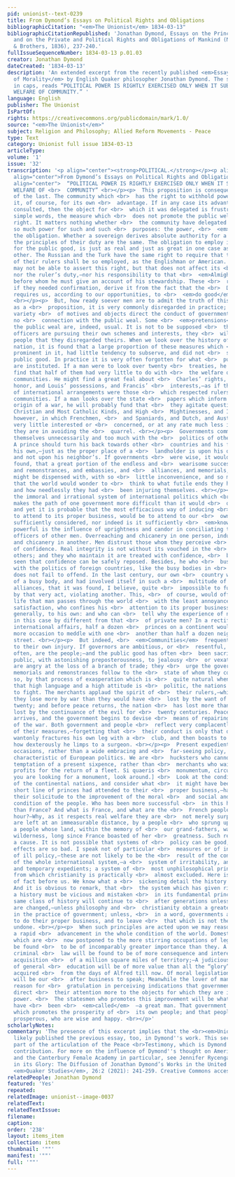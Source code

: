 ```yaml
---
pid: unionist--text-0239
title: From Dymond’s Essays on Political Rights and Obligations
bibliographicCitation: "<em>The Unionist</em> 1834-03-13"
bibliographicCitationRepublished: 'Jonathan Dymond, Essays on the Principles of Morality,
  and on the Private and Political Rights and Obligations of Mankind (New York: Harper
  & Brothers, 1836), 237-240.'
fullIssueSequenceNumber: 1834-03-13 p.01.03
creator: Jonathan Dymond
dateCreated: '1834-03-13'
description: 'An extended excerpt from the recently published <em>Essays on the Principles
  of Morality</em> by English Quaker philosopher Jonathan Dymond. The subtitle, all
  in caps, reads “POLITICAL POWER IS RIGHTLY EXERCISED ONLY WHEN IT SUBSERVES THE
  WELFARE OF COMMUNITY.” '
language: English
publisher: The Unionist
IsPartOf: 
rights: https://creativecommons.org/publicdomain/mark/1.0/
source: "<em>The Unionist</em>"
subject: Religion and Philosophy; Allied Reform Movements - Peace
type: Text
category: Unionist full issue 1834-03-13
articleType: 
volume: '1'
issue: '32'
transcription: '<p align="center"><strong>POLITICAL.</strong></p><p align="center"><strong>———</strong></p><p
  align="center">From Dymond’s Essays on Political Rights and Obligations</p><p align="center">II.</p><p
  align="center">  “POLITICAL POWER IS RIGHTLY EXERCISED ONLY WHEN IT SUBSERVES THE
  WELFARE OF <br>  COMMUNITY” <br></p><p>  This proposition is consequent of the truth
  of the last. The community which <br>  has the right to withhold power, delegates
  it, of course, for its own <br>  advantage. If in any case its advantage is not
  consulted, then the object for <br>  which it was delegated is frustrated—or in
  simple words, the measure which <br>  does not promote the public welfare is not
  right. It matters nothing whether <br>  the community have delegated specifically
  so much power for such and such <br>  purposes: the power, <br>  <em>being possessed,</em>  entails
  the obligation. Whether a sovereign derives absolute authority for a <br>  year,
  the principles of their duty are the same. The obligation to employ it <br>  only
  for the public good, is just as real and just as great in one case as in <br>  the
  other. The Russian and the Turk have the same right to require that the <br>  power
  of their rulers shall be so employed, as the Englishman or American. <br>  They
  may not be able to assert this right, but that does not affect its <br>  existence
  nor the ruler’s duty,—nor his responsibility to that <br>  <em>Almighty</em>  Being
  before whom he must give an account of his stewardship. These <br>  reasonings,
  if they needed confirmation, derive it from the fact that the <br>  Deity imperatively
  requires us, according to our opportunities, to <br>  <em>do good</em>  to man.
  <br></p><p>  But, how ready soever men are to admit the truth of this proposition
  as a <br>  proposition, it is very commonly disregarded in practice; and a vast
  variety <br>  of motives and objects direct the conduct of governments which have
  no <br>  connection with the public weal. Some <br>  <em>pretensions</em>  of consulting
  the public weal are, indeed, usual. It is not to be supposed <br>  that when public
  officers are pursuing their own schemes and interests, they <br>  will <br>  <em>tell</em>  the
  people that they disregarded theirs. When we look over the history of a <br>  christian
  nation, it is found that a large proportion of these measures which <br>  are most
  prominent in it, had little tendency to subserve, and did not <br>  subserve the
  public good. In practice it is very often forgotten for what <br>  purpose governments
  are instituted. If a man were to look over twenty <br>  treaties, he would probably
  find that half of them had very little to do with <br>  the welfare of the respective
  communities. He might find a great feal about <br>  Charles’ rights, and Frederick’s
  honor, and Louis’ possessions, and Francis’ <br>  interests,—as if the proper subjects
  of international arrangements were those <br>  which respected rulers rather than
  communities. If a man looks over the state <br>  papers which inform him of the
  origin of a war, he will probably fund that <br>  they agitate questions about Most
  Christian and Most Catholic Kinds, and High <br>  Mightinesses, and Imperial Majesties,—questions,
  however, in which Frenchmen, <br>  and Spaniards, and Dutch, and Austrians, are
  very little interested or <br>  concerned, or at any rate much less interested than
  they are in avoiding the <br>  quarrel. <br></p><p>  Governments commonly trouble
  themselves unnecessarily and too much with the <br>  politics of other nations.
  A prince should turn his back towards other <br>  countries and his face towards
  his own,—just as the proper place of a <br>  landholder is upon his own estates
  and not upon his neighbor’s. If governments <br>  were wise, it would ere long be
  found, that a great portion of the endless and <br>  wearisome succession of treaties,
  and remonstrances, and embassies, and <br>  alliances, and memorials, and subsidies,
  might be dispensed with, with so <br>  little inconvenience, and so much benefit,
  that the world would wonder to <br>  think to what futile ends they had been busying
  and how needlessly they had <br>  been injuring themselves. <br></p><p>  No doubt,
  the immoral and irrational system of international politics which <br>  <em>generally</em>  obtains,
  makes the path of one government more difficult than it would <br>  otherwise be;
  and yet it is probable that the most efficacious way of inducing <br>  another government
  to attend to its proper business, would be to attend to our <br>  own. It is not
  sufficiently considered, nor indeed is it sufficiently <br>  <em>known</em>  , how
  powerful is the influence of uprightness and candor in conciliating the <br>  good
  officers of other men. Overreaching and chicanery in one person, induce <br>  overreaching
  and chicanery in another. Men distrust those whom they perceive <br>  to be unworthy
  of confidence. Real integrity is not without its vouched in the <br>  hearts of
  others; and they who maintain it are treated with confidence, <br>  because it is
  seen that confidence can be safely reposed. Besides, he who <br>  busies himself
  with the politics of foreign countries, like the busy bodies in <br>  a petty community
  does not fail to offend. In the last century, our own <br>  country was so much
  of a busy body, and had involved itself in such a <br>  multitude of treaties and
  alliances, that it was found, I believe, quite <br>  impossible to fulfil one without,
  by that very act, violating another. This, <br>  of course, would offend. In private
  life that man passes through the world <br>  with the least annoyance and the greatest
  satisfaction, who confines his <br>  attention to its proper business, that is,
  generally, to his own: and who can <br>  tell why the experience of nations should
  in this case by different from that <br>  of private men? In a rectified state of
  international affairs, half a dozen <br>  princes on a continent would have little
  more occasion to meddle with one <br>  another than half a dozen neighbors in a
  street. <br></p><p>  But indeed, <br>  <em>Communities</em>  frequently contribute
  to their own injury. If governors are ambitious, or <br>  resentful, or proud, so,
  often, are the people;—and the public good has often <br>  been sacrificed by the
  public, with astonishing preposterousness, to jealousy <br>  or vexation. Some merchants
  are angry at the loss of a branch of trade; they <br>  urge the government to interfere;
  memorials and remonstrances follow to the <br>  state of whom they complain;—and
  so, by that process of exasperation which is <br>  quite natural when people think
  that high language and a high attitude is <br>  politic, the nations soon begin
  to fight. The merchants applaud the spirit of <br>  their rulers,—while in one year
  they lose more by war than they would have <br>  lost by the want of the trade for
  twenty; and before peace returns, the nation <br>  has lost more than it would have
  lost by the continuance of the evil for <br>  twenty centuries. Peace at length
  arrives, and the government begins to devise <br>  means of repairing the mischiefs
  of the war. Both government and people <br>  reflect very complacently on the wisdom
  of their measures,—forgetting that <br>  their conduct is only that of a man who
  wantonly fractures his own leg with a <br>  club, and then boasts to his neighbors
  how dexterously he limps to a surgeon. <br></p><p>  Present expedients for present
  occasions, rather than a wide embracing and <br>  far-seeing policy, is the great
  characteristic of European politics. We are <br>  hucksters who cannot resist the
  temptation of a present sixpence, rather than <br>  merchants who wait for their
  profits for the return of a fleet. Si quaeris <br>  monumentum, circumspice. [If
  you are looking for a monument, look around.] <br>  Look at the condition of either
  of the continental nations, and consider what <br>  it might have been if even a
  short line of princes had attended to their <br>  proper business,—had directed
  their solicitude to the improvement of the moral <br>  and social and political
  condition of the people. Who has been more successful <br>  in this huckster policy
  than France? And what is France, and what are the <br>  French people at the present
  hour?—Why, as it respects real welfare they are <br>  not merely surpassed, they
  are left at an immeasurable distance, by a people <br>  who sprung up but as yesterday,—by
  a people whose land, within the memory of <br>  our grand-fathers, was almost a
  wilderness, long since France boasted of her <br>  greatness. Such results have
  a cause. It is not possible that systems of <br>  policy can be good, of which the
  effects are so bad. I speak not of particular <br>  measures or of individual acts
  of ill policy,—these are not likely to be the <br>  result of the condition of man,—but
  of the whole international system,—a <br>  system of irritability, and haughtiness,
  and temporary expedients; a system of <br>  most unphilosophical principles, and
  from which christianity is practically <br>  almost excluded. Here is the evidence
  of fact before us. We know what a <br>  sickening detail the history of Europe is.
  And it is obvious to remark, that <br>  the system which has given rise to such
  a history must be vicious and mistaken <br>  in its fundamental principles. The
  same class of history will continue to <br>  after generations unless these principles
  are changed,—unless philosophy and <br>  christianity obtain a greater influence
  in the practice of government; unless, <br>  in a word, governments are content
  to do their proper business, and to leave <br>  that which is not their business,
  undone. <br></p><p>  When such principles are acted upon we may reasonably expect
  a rapid <br>  advancement in the whole condition of the world. Domestic measures
  which are <br>  now postponed to the more stirring occupations of legislators, will
  be found <br>  to be of incomparably greater importance than they. A wise code of
  criminal <br>  law will be found to be of more consequence and interest than the
  acquisition <br>  of a million square miles of territory;—A judicious encouragement
  of general <br>  education will be of more value than all the “glory” that has been
  acquired <br>  from the days of Alfred till now. Of moral legislation, however it
  will be our <br>  after business to speak; Meanwhile the lover of mankind has some
  reason for <br>  gratulation in perceiving indications that governments will hereafter
  direct <br>  their attention more to the objects for which they are invested with
  power. <br>  The statesmen who promotes this improvement will be what many statesmen
  have <br>  been <br>  <em>called</em>  —a great man. That government only is great
  which promotes the prosperity of <br>  its own people; and that people only are
  prosperous, who are wise and happy. <br></p>'
scholarlyNotes: 
commentary: 'The presence of this excerpt implies that the <br><em>Unionist</em>had
  likely published the previous essay, too, in Dymond''s work. This section forms
  part of the articulation of the Peace <br>Testimony, which is Dymond''s most signficant
  contribution. For more on the influence of Dymond''s thought on American Abolition
  and the Canterbury Female Academy in particular, see Jennifer Rycenga, “The Sun
  in its Glory: The Diffusion of Jonathan Dymond’s Works in the United States, 1831-1836.”
  <em>Quaker Studies</em>, 26:2 (2021): 241-259. Creative Commons access at https://liverpooluniversitypress.co.uk/journals/article/66637/ '
relatedPeople: Jonathan Dymond
featured: 'Yes'
repeated: 
relatedImage: unionist--image-0037
relatedText: 
relatedTextIssue: 
filename: 
caption: 
order: '238'
layout: items_item
collection: items
thumbnail: '""'
manifest: '""'
full: '""'
---
```

